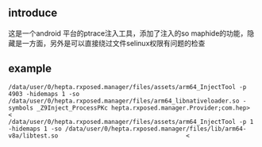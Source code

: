 ## introduce
这是一个android 平台的ptrace注入工具，添加了注入的so maphide的功能，隐藏是一方面，另外是可以直接绕过文件selinux权限有问题的检查



## example
```
/data/user/0/hepta.rxposed.manager/files/assets/arm64_InjectTool -p 4903 -hidemaps 1 -so /data/user/0/hepta.rxposed.manager/files/arm64_libnativeloader.so -symbols _Z9Inject_ProcessPKc hepta.rxposed.manager.Provider;com.hep>                                                     <
/data/user/0/hepta.rxposed.manager/files/assets/arm64_InjectTool -p 1 -hidemaps 1 -so /data/user/0/hepta.rxposed.manager/files/lib/arm64-v8a/libtest.so                                    <


```